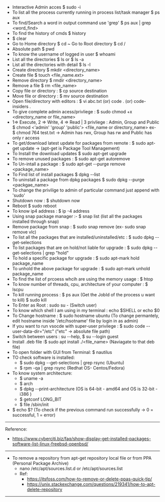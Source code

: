 - Interactive Admin acces \$ sudo -i
- To list all the process currently running in process list/task manager \$ ps aux
- To find/Search a word in output command use 'grep' \$ ps aux | grep <word_find>
- To find the history of cmds \$ history
- \$ clear
- Go to Home directory $ cd ~
  Go to Root directory $ cd /
- Absolute path \$ pwd
- To know the username of logged in user \$ whoami
- List all the directories $ ls or $ ls -a
- List all the directories with detail \$ ls -l
- Create directory \$ mkdir <directory_name>
- Create file \$ touch <file_name.ext>
- Remove directory \$ rmdir <directory_name>
- Remove a file \$ rm <file_name>
- Copy file or directory : \$ cp source destination
- Move file or directory : \$ mv source destination
- Open file/directory with editors : \$ vi abc.txt (or) code . (or) code-insiders .
- To give complete admin acess/privliege : \$ sudo chmod +x <directory_name or file_name>
- 1=> Execute, 2 => Write, 4 => Read | 3 privliege : Admin, Group and Public
  $ chmod <'admin' 'group' 'public'> <file_name or directory_name>
 ex- $ chmod 764 test.txt -> Admin has rwx, Group has rw and Public has only r access
- To get/download latest update for packages from remote : \$ sudo apt-get update -> (apt-get is Package Tool Management)
- To Install the download updates \$ sudo apt-get upgrade
- To remove unused packages : \$ sudo apt-get autoremove
- To Un-intall a package : \$ sudo apt-get --purge remove <package_name>
- To Find list of install packages \$ dpkg --list
- To uninstall a package from dpkg packages \$ sudo dpkg --purge <packgae_name>
- To change the privilige to admin of particular command just append with 'sudo'
- Shutdown now : \$ shutdown now
- Reboot \$ sudo reboot
- To know ip4 address : \$ ip -4 address
- Using snap package manager :- \$ snap list (list all the packages installed through snap)
- Remove package from snap : \$ sudo snap remove <package> (ex- sudo snap remove vlc)
- To list all the packages that are installed/uninstalled/etc : \$ sudo dpkg --get-selections
- To list packages that are on hold/not liable for upgrade : \$ sudo dpkg --get-selections | grep "hold"
- To hold a specific package for upgrade : \$ sudo apt-mark hold package_name
- To unhold the above package for upgrade : \$ sudo apt-mark unhold package_name
- To find the list of prcoess whcih are using the memory usage : \$ htop
- To know number of threads, cpu, architecture of your computer : \$ lscpu
- To kill running process : $ ps aux (Get the JobId of the process u want to kill)
										 $ sudo kill <JobId>
- To Enter as Root : sudo su - (Switch user)
- To know which shell I am using in my terminal : echo \$SHELL or echo \$0
- To Change hostname : \$ sudo hostname ubuntu (To change permantely, edit hostname inside '/etc/hsotname' file by login in as admin)
- If you want to run vsocde with super-user privilege : \$ sudo code --user-data-dir="/etc" ("etc" -> absolute file path)
- Switch between users : su --help, \$ su --login guest
- Install .deb file :\$ sudo apt install ./<file_name> (Naviagate to that deb file)
- To open folder with GUI from Terminal: \$ nautilus <path>
- TO check software is installed:
  - \$ sudo dpkg --get-selections | grep rsync (Ubuntu)
  - \$ rpm -qa | grep rsync (Redhat OS- Centos/Fedora)
- To know system architecture:
  - \$ uname -a
  - \$ arch
  - \$ dpkg --print-architecture (OS is 64-bit - amd64 and OS is 32-bit - i386 )
  - \$ getconf LONG_BIT
  - \$ file /sbin/init
- $ echo $? (To check if the previous command run successfully -> 0 = successful, 1 = error)

---

Reference:

- https://www.cyberciti.biz/faq/show-display-get-installed-packages-software-list-linux-freebsd-openbsd/

---

- To remove a repository from apt-get repository local file or from PPA (Personal Package Archive)
  - nano /etc/apt/sources.list.d or /etc/apt/sources.list
  - Ref:
    - https://itsfoss.com/how-to-remove-or-delete-ppas-quick-tip/
    - https://unix.stackexchange.com/questions/219341/how-to-apt-delete-repository

---
